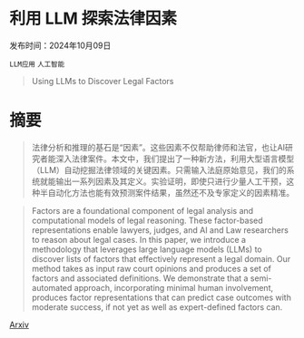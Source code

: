 # 利用 LLM 探索法律因素

发布时间：2024年10月09日

`LLM应用` `人工智能`

> Using LLMs to Discover Legal Factors

# 摘要

> 法律分析和推理的基石是“因素”。这些因素不仅帮助律师和法官，也让AI研究者能深入法律案件。本文中，我们提出了一种新方法，利用大型语言模型（LLM）自动挖掘法律领域的关键因素。只需输入法庭原始意见，我们的系统就能输出一系列因素及其定义。实验证明，即使只进行少量人工干预，这种半自动化方法也能有效预测案件结果，虽然还不及专家定义的因素精准。

> Factors are a foundational component of legal analysis and computational models of legal reasoning. These factor-based representations enable lawyers, judges, and AI and Law researchers to reason about legal cases. In this paper, we introduce a methodology that leverages large language models (LLMs) to discover lists of factors that effectively represent a legal domain. Our method takes as input raw court opinions and produces a set of factors and associated definitions. We demonstrate that a semi-automated approach, incorporating minimal human involvement, produces factor representations that can predict case outcomes with moderate success, if not yet as well as expert-defined factors can.

[Arxiv](https://arxiv.org/abs/2410.07504)